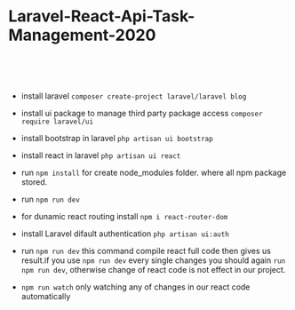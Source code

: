 # Laravel-React-Api-Task-Management-2020
<br><br><br>

+ install laravel `composer create-project laravel/laravel blog`
+ install ui package to manage third party package access `composer require laravel/ui`
+ install bootstrap in laravel `php artisan ui bootstrap`
+ install react in laravel `php artisan ui react`
+ run `npm install` for create node_modules folder. where all npm package stored.
+ run `npm run dev` 
+ for dunamic react routing install `npm i react-router-dom`
+ install Laravel difault authentication `php artisan ui:auth`





+ run `npm run dev` this command compile react full code then gives us result.if you use `npm run dev` every single changes you should again `run npm run dev`, otherwise change of react code is not effect in our project.

+ `npm run watch` only watching any of changes in our react code automatically








